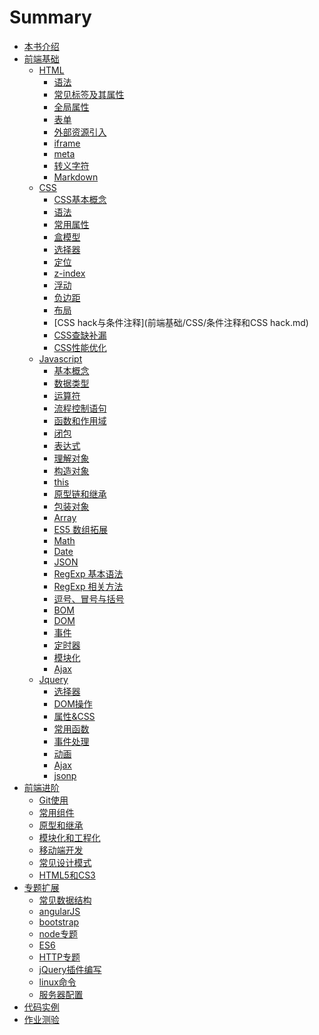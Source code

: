 # Summary

* [本书介绍](README.md)
* [前端基础](前端基础/README.md)
	* [HTML](前端基础/HTML/README.md)
		* [语法](前端基础/HTML/语法.md)
		* [常见标签及其属性](前端基础/HTML/标签及属性.md)
		* [全局属性](前端基础/HTML/全局属性.md)
		* [表单](前端基础/HTML/表单.md)
		* [外部资源引入](前端基础/HTML/外部资源.md)
		* [iframe](前端基础/HTML/iframe.md)
		* [meta](前端基础/HTML/meta.md)
		* [转义字符](http://tool.oschina.net/commons?type=2)
		* [Markdown](http://wowubuntu.com/markdown/)
	* [CSS](前端基础/CSS/README.md)
		* [CSS基本概念](前端基础/CSS/css.md)
		* [语法](前端基础/CSS/语法.md)
		* [常用属性](前端基础/CSS/常用属性.md)
		* [盒模型](前端基础/CSS/盒模型.md)
		* [选择器](前端基础/CSS/CSS选择器.md)
		* [定位](前端基础/CSS/定位.md)
		* [z-index](http://www.cnblogs.com/dolphinX/p/3262469.html)
		* [浮动](前端基础/CSS/浮动.md)
		* [负边距](前端基础/CSS/负边距.md)
		* [布局](前端基础/CSS/布局.md)
		* [CSS hack与条件注释](前端基础/CSS/条件注释和CSS hack.md)
		* [CSS查缺补漏](前端基础/CSS/css查缺补漏.md)
		* [CSS性能优化](前端基础/CSS/CSS性能优化.md)
	* [Javascript](前端基础/Javascript/README.md)
		* [基本概念](前端基础/Javascript/基础概念.md)
		* [数据类型](前端基础/Javascript/数据类型.md)
		* [运算符](前端基础/Javascript/运算符.md)
		* [流程控制语句](前端基础/Javascript/语句.md)
		* [函数和作用域](前端基础/Javascript/函数和作用域.md)
		* [闭包](前端基础/Javascript/闭包.md)
		* [表达式](前端基础/Javascript/表达式.md)
		* [理解对象](前端基础/Javascript/理解对象.md)
		* [构造对象](前端基础/Javascript/构造对象.md)
		* [this](前端基础/Javascript/this.md)
		* [原型链和继承](前端基础/Javascript/原型链和继承.md)
		* [包装对象](前端基础/Javascript/包装对象.md)
		* [Array](前端基础/Javascript/数组.md)
		* [ES5 数组拓展](前端基础/Javascript/es5array.md)
		* [Math](前端基础/Javascript/math.md)
		* [Date](前端基础/Javascript/date.md)
		* [JSON](前端基础/Javascript/json.md)
		* [RegExp 基本语法](前端基础/Javascript/正则基本语法.md)
		* [RegExp 相关方法](前端基础/Javascript/正则相关方法.md)
		* [逗号、冒号与括号](前端基础/Javascript/逗号、冒号与括号.md)
		* [BOM](前端基础/Javascript/bom.md)
		* [DOM](前端基础/Javascript/dom.md)
		* [事件](前端基础/Javascript/event.md)
		* [定时器](前端基础/Javascript/定时器.md)
		* [模块化](前端基础/Javascript/模块化.md)
		* [Ajax](前端基础/Javascript/ajax.md)
	* [Jquery](前端基础/Jquery/README.md)
		* [选择器](前端基础/Jquery/获取元素.md)
		* [DOM操作](前端基础/Jquery/DOM操作.md)
		* [属性&CSS](前端基础/Jquery/属性&CSS.md)
		* [常用函数](前端基础/Jquery/核心方法.md)
		* [事件处理](前端基础/Jquery/事件.md)
		* [动画](前端基础/Jquery/动画.md)
		* [Ajax](前端基础/Jquery/ajax.md)
		* [jsonp](前端基础/Jquery/jsonp.md)
* [前端进阶](前端进阶/README.md)
	* [Git使用]()
	* [常用组件]()
	* [原型和继承]()
	* [模块化和工程化]()
	* [移动端开发]()
	* [常见设计模式]()
	* [HTML5和CS3]()
* [专题扩展](知识扩展/README.md)
	* [常见数据结构]()
	* [angularJS]()
	* [bootstrap]()
	* [node专题]()
	* [ES6]()
	* [HTTP专题]()
	* [jQuery插件编写]()
	* [linux命令]()
	* [服务器配置]()
* [代码实例](代码实例/README.md)
* [作业测验](作业测验/README.md)


